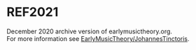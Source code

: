 # REF2021

December 2020 archive version of earlymusictheory.org.  
For more information see [EarlyMusicTheory/JohannesTinctoris](https://github.com/EarlyMusicTheory/JohannesTinctoris).
